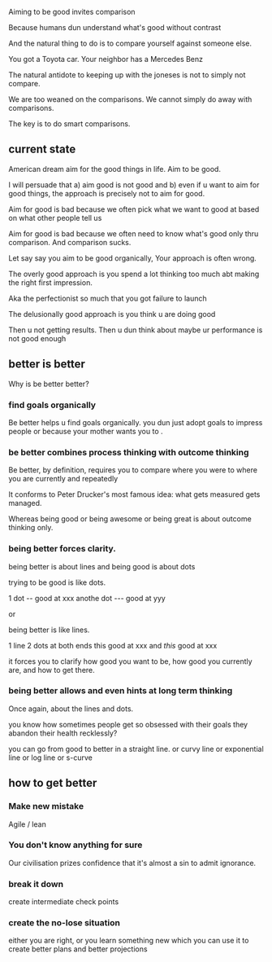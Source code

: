 Aiming to be good invites comparison

Because humans dun understand what's good without contrast

And the natural thing to do is to compare yourself against someone else.

You got a Toyota car. Your neighbor has a Mercedes Benz 


The natural antidote to keeping up with the joneses is not to simply not compare.


We are too weaned on the comparisons. We cannot simply do away with comparisons.

The key is to do smart comparisons.

## current state

American dream aim for the good things in life. Aim to be good.

I will persuade that a) aim good is not good and b) even if u want to aim for good things, the approach is precisely not to aim for good.

Aim for good is bad because we often pick what we want to good at based on what other people tell us

Aim for good is bad because we often need to know what's good only thru comparison. And comparison sucks.

Let say say you aim to be good organically, 
Your approach is often wrong.

The overly good approach is you spend a lot thinking too much abt making the right first impression.

Aka the perfectionist so much that you got failure to launch

The delusionally good approach is you think u are doing good 

Then u not getting results. Then u dun think about maybe ur performance is not good enough

## better is better

Why is be better better?

### find goals organically
Be better helps u find goals organically. you dun just adopt goals to impress people or because your mother wants you to .

### be better combines process thinking with outcome thinking 
Be better, by definition, requires you to compare where you were to where you are currently and repeatedly 

It conforms to Peter Drucker's most famous idea: what gets measured gets managed.

Whereas being good or being awesome or being great is about outcome thinking only.

### being better forces clarity.

being better is about lines and being good is about dots

trying to be good is like dots.

1 dot -- good at xxx
anothe dot --- good at yyy

or

being better is like lines.

1 line 2 dots at both ends this good at xxx and *this* good at xxx


it forces you to clarify how good you want to be, how good you currently are, and how to get there.

### being better allows and even hints at long term thinking

Once again, about the lines and dots.

you know how sometimes people get so obsessed with their goals they abandon their health recklessly?

you can go from good to better in a straight line.
or curvy line
or exponential line
or log line
or s-curve

## how to get better

### Make new mistake

Agile / lean

### You don't know anything for sure

Our civilisation prizes confidence that it's almost a sin to admit ignorance.

### break it down

create intermediate check points

### create the no-lose situation

either you are right, or you learn something new which you can use it to create better plans and better projections